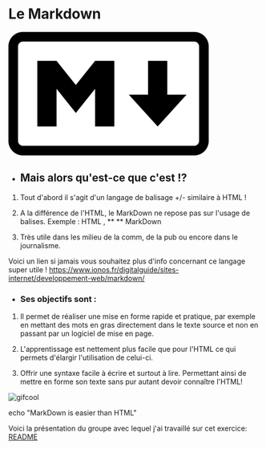 # Le Markdown

![Logo MarkDown](markdown.png)

-  ## Mais alors qu'est-ce que c'est !?
  
  1. Tout d'abord il s'agit d'un langage de balisage +/- similaire à HTML !

  2. A la différence de l'HTML, le MarkDown ne repose pas sur l'usage de balises. 
   Exemple :<strong> </strong> HTML , ** ** MarkDown 

  3. Très utile dans les milieu de la comm, de la pub ou encore dans le journalisme.

  Voici un lien si jamais vous souhaitez plus d'info concernant ce langage super utile !
  https://www.ionos.fr/digitalguide/sites-internet/developpement-web/markdown/


- ### Ses objectifs sont :
 
 1. Il permet de réaliser une mise en forme rapide et pratique, par exemple en mettant des mots en gras directement dans le texte source et non en passant par un logiciel de mise en page.

 2. L'apprentissage est nettement plus facile que pour l'HTML ce qui permets d'élargir l'utilisation de celui-ci.

 3. Offrir une syntaxe facile à écrire et surtout à lire. Permettant ainsi de mettre en forme son texte sans pur autant devoir connaître l'HTML!

![gifcool](giphy.gif)

echo "MarkDown is easier than HTML"

Voici la présentation du groupe avec lequel j'ai travaillé sur cet exercice: 
[README](README.md)
